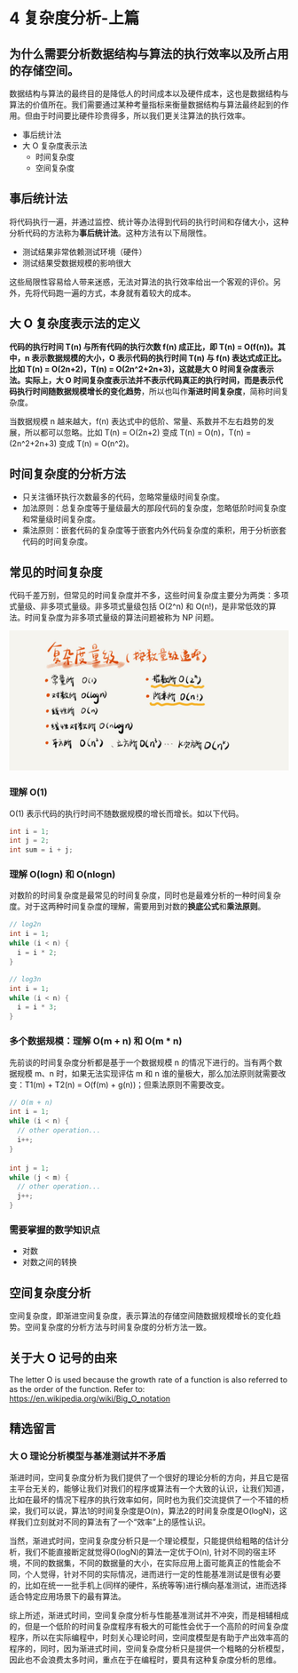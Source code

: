 # 4 复杂度分析-上篇

## 为什么需要分析数据结构与算法的执行效率以及所占用的存储空间。

数据结构与算法的最终目的是降低人的时间成本以及硬件成本，这也是数据结构与算法的价值所在。我们需要通过某种考量指标来衡量数据结构与算法最终起到的作用。但由于时间要比硬件珍贵得多，所以我们更关注算法的执行效率。

* 事后统计法
* 大 O 复杂度表示法
  * 时间复杂度
  * 空间复杂度

## 事后统计法

将代码执行一遍，并通过监控、统计等办法得到代码的执行时间和存储大小，这种分析代码的方法称为**事后统计法**。这种方法有以下局限性。

* 测试结果非常依赖测试环境（硬件）
* 测试结果受数据规模的影响很大

这些局限性容易给人带来迷惑，无法对算法的执行效率给出一个客观的评价。另外，先将代码跑一遍的方式，本身就有着较大的成本。

## 大 O 复杂度表示法的定义

**代码的执行时间 T(n) 与所有代码的执行次数 f(n) 成正比，即 T(n) = O(f(n))。其中，n 表示数据规模的大小，O 表示代码的执行时间 T(n) 与 f(n) 表达式成正比。**比如 T(n) = O(2n+2)，T(n) = O(2n^2+2n+3)，这就是大 O 时间复杂度表示法。实际上，大 O 时间复杂度表示法并不表示代码真正的执行时间，而是**表示代码执行时间随数据规模增长的变化趋势**，所以也叫作**渐进时间复杂度**，简称时间复杂度。

当数据规模 n 越来越大，f(n) 表达式中的低阶、常量、系数并不左右趋势的发展，所以都可以忽略。比如 T(n) = O(2n+2) 变成 T(n) = O(n)，T(n) = (2n^2+2n+3) 变成 T(n) = O(n^2)。

## 时间复杂度的分析方法

* 只关注循环执行次数最多的代码，忽略常量级时间复杂度。
* 加法原则：总复杂度等于量级最大的那段代码的复杂度，忽略低阶时间复杂度和常量级时间复杂度。
* 乘法原则：嵌套代码的复杂度等于嵌套内外代码复杂度的乘积，用于分析嵌套代码的时间复杂度。

## 常见的时间复杂度

代码千差万别，但常见的时间复杂度并不多，这些时间复杂度主要分为两类：多项式量级、非多项式量级。非多项式量级包括 O(2^n) 和 O(n!)，是非常低效的算法。时间复杂度为非多项式量级的算法问题被称为 NP 问题。

![常见的时间复杂度](../images/complexity.jpg)

### 理解 O(1) 

O(1) 表示代码的执行时间不随数据规模的增长而增长。如以下代码。

```java
int i = 1;
int j = 2;
int sum = i + j;
```

### 理解 O(logn) 和 O(nlogn)

对数阶的时间复杂度是最常见的时间复杂度，同时也是最难分析的一种时间复杂度。对于这两种时间复杂度的理解，需要用到对数的**换底公式**和**乘法原则**。

```java
// log2n
int i = 1;
while (i < n) {
  i = i * 2;
}
```

```java
// log3n
int i = 1;
while (i < n) {
  i = i * 3;
}
```
### 多个数据规模：理解 O(m + n) 和 O(m * n)

先前谈的时间复杂度分析都是基于一个数据规模 n 的情况下进行的。当有两个数据规模 m、n 时，如果无法实现评估 m 和 n 谁的量极大，那么加法原则就需要改变：T1(m) + T2(n) = O(f(m) + g(n))；但乘法原则不需要改变。

```java
// O(m + n)
int i = 1;
while (i < n) {
  // other operation...
  i++;
}

int j = 1;
while (j < m) {
  // other operation...
  j++;
}
```

### 需要掌握的数学知识点

* 对数
* 对数之间的转换

## 空间复杂度分析

空间复杂度，即渐进空间复杂度，表示算法的存储空间随数据规模增长的变化趋势。空间复杂度的分析方法与时间复杂度的分析方法一致。

## 关于大 O 记号的由来

The letter O is used because the growth rate of a function is also referred to as the order of the function. Refer to: https://en.wikipedia.org/wiki/Big_O_notation

## 精选留言
### 大 O 理论分析模型与基准测试并不矛盾

渐进时间，空间复杂度分析为我们提供了一个很好的理论分析的方向，并且它是宿主平台无关的，能够让我们对我们的程序或算法有一个大致的认识，让我们知道，比如在最坏的情况下程序的执行效率如何，同时也为我们交流提供了一个不错的桥梁，我们可以说，算法1的时间复杂度是O(n)，算法2的时间复杂度是O(logN)，这样我们立刻就对不同的算法有了一个“效率”上的感性认识。

当然，渐进式时间，空间复杂度分析只是一个理论模型，只能提供给粗略的估计分析，我们不能直接断定就觉得O(logN)的算法一定优于O(n), 针对不同的宿主环境，不同的数据集，不同的数据量的大小，在实际应用上面可能真正的性能会不同，个人觉得，针对不同的实际情况，进而进行一定的性能基准测试是很有必要的，比如在统一一批手机上(同样的硬件，系统等等)进行横向基准测试，进而选择适合特定应用场景下的最有算法。

综上所述，渐进式时间，空间复杂度分析与性能基准测试并不冲突，而是相辅相成的，但是一个低阶的时间复杂度程序有极大的可能性会优于一个高阶的时间复杂度程序，所以在实际编程中，时刻关心理论时间，空间度模型是有助于产出效率高的程序的，同时，因为渐进式时间，空间复杂度分析只是提供一个粗略的分析模型，因此也不会浪费太多时间，重点在于在编程时，要具有这种复杂度分析的思维。



